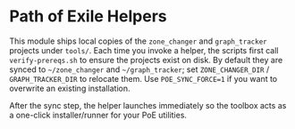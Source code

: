 # Path of Exile Helpers

This module ships local copies of the `zone_changer` and `graph_tracker` projects under `tools/`. Each time you invoke a helper, the scripts first call `verify-prereqs.sh` to ensure the projects exist on disk. By default they are synced to `~/zone_changer` and `~/graph_tracker`; set `ZONE_CHANGER_DIR` / `GRAPH_TRACKER_DIR` to relocate them. Use `POE_SYNC_FORCE=1` if you want to overwrite an existing installation.

After the sync step, the helper launches immediately so the toolbox acts as a one-click installer/runner for your PoE utilities.
